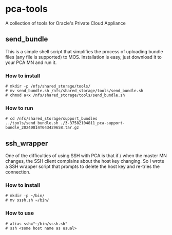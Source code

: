 # pca-tools
A collection of tools for Oracle's Private Cloud Appliance


## send_bundle

This is a simple shell script that simplifies the process of uploading bundle files (any file is supported) to MOS. Installation is easy, just download it to your PCA MN and run it.


### How to install
```
# mkdir -p /nfs/shared_storage/tools/
# mv send_bundle.sh /nfs/shared_storage/tools/send_bundle.sh
# chmod a+x /nfs/shared_storage/tools/send_bundle.sh
```

### How to run
```
# cd /nfs/shared_storage/support_bundles
../tools/send_bundle.sh ./3-37582104811_pca-support-bundle_20240814T043429658.tar.gz
```


## ssh_wrapper

One of the difficulties of using SSH with PCA is that if / when the master MN changes, the SSH client complains about the host key changing. So I wrote a SSH wrapper script that prompts to delete the host key and re-tries the connection.

### How to install
```
# mkdir -p ~/bin/
# mv sssh.sh ~/bin/
```

### How to use
```
# alias ssh="~/bin/sssh.sh"
# ssh <some host name as usual>
```
